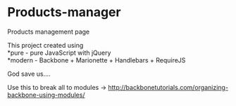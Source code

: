 Products-manager
================

Products management page

This project created using <br />
*pure - pure JavaScript with jQuery <br />
*modern - Backbone + Marionette + Handlebars + RequireJS <br />

God save us....


Use this to break all to modules -> http://backbonetutorials.com/organizing-backbone-using-modules/
